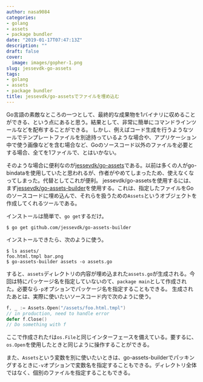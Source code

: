 ```yaml
---
author: nasa9084
categories:
- golang
- assets
- package bundler
date: "2019-01-17T07:47:13Z"
description: ""
draft: false
cover:
  image: images/gopher-1.png
slug: jessevdk-go-assets
tags:
- golang
- assets
- package bundler
title: jessevdk/go-assetsでファイルを埋め込む
---
```



Go言語の素敵なところの一つとして、最終的な成果物を1バイナリに収めることができる、という点にあると思う。結果として、非常に簡単にコマンドラインツールなどを配布することができる。
しかし、例えばコード生成を行うようなツールでテンプレートファイルを別途持っているような場合や、アプリケーション中で使う画像などを含む場合など、Goのソースコード以外のファイルを必要とする場合、全てを1ファイルで、とはいかない。

そのような場合に便利なのが[jessevdk/go-assets](https://github.com/jessevdk/go-assets)である。以前は多くの人がgo-bindataを使用していたと思われるが、作者がやめてしまったため、使えなくなってしまった。代替としてこれが便利。
jessevdk/go-assetsを使用するには、まず[jessevdk/go-assets-builder](https://gibhut.com/jessevdk/go-assets-builder)を使用する。これは、指定したファイルをGoのソースコードに埋め込んで、それらを扱うための`Assets`というオブジェクトを作成してくれるツールである。

インストールは簡単で、`go get`するだけ。

``` shell
$ go get github.com/jessevdk/go-assets-builder
```

インストールできたら、次のように使う。

``` shell
$ ls assets/
foo.html.tmpl bar.png
$ go-assets-builder assets -o assets.go
```
すると、`assets`ディレクトリの内容が埋め込まれた`assets.go`が生成される。今回は特にパッケージ名を指定していないのて、`package main`として作成された。必要なら`-p`オプションでパッケージ名を指定することもできる。
生成されたあとは、実際に使いたいソースコード内で次のように使う。

``` go
f, _ := Assets.Open("/assets/foo.html.tmpl")
// in production, need to handle error
defer f.Close()
// Do something with f
```

ここで作成された`f`は`os.File`と同じインターフェースを備えている。要するに、`os.Open`を使用したときと同じように操作することができる。

また、`Assets`という変数を別に使いたいときは、go-assets-builderでパッキングするときに`-v`オプションで変数名を指定することもできる。ディレクトリ全体ではなく、個別のファイルを指定することもできる。







